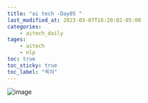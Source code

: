 ```yaml
---
title: "ai tech -Day05 "
last_modified_at: 2023-03-07T16:20:02-05:00
categories:
    - aitech_daily
tages:
    - aitech
    - nlp
toc: true
toc_sticky: true
toc_label: "목차"
---
```


![image](../../../image/aitech.png)
